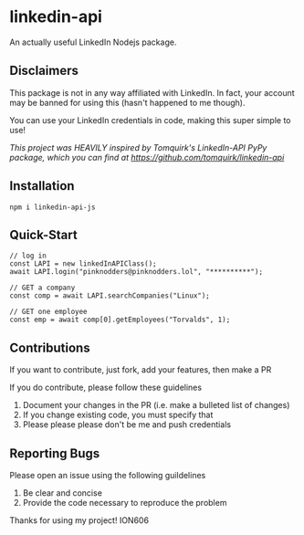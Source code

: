 # linkedin-api
An actually useful LinkedIn Nodejs package.

## Disclaimers
This package is not in any way affiliated with LinkedIn. In fact, your account may be banned for using this (hasn't happened to me though).

You can use your LinkedIn credentials in code, making this super simple to use!

*This project was HEAVILY inspired by Tomquirk's LinkedIn-API PyPy package, which you can find at https://github.com/tomquirk/linkedin-api*

## Installation
`npm i linkedin-api-js`


## Quick-Start
```JS
// log in
const LAPI = new linkedInAPIClass();
await LAPI.login("pinknodders@pinknodders.lol", "**********");

// GET a company
const comp = await LAPI.searchCompanies("Linux");

// GET one employee
const emp = await comp[0].getEmployees("Torvalds", 1);
```

## Contributions
If you want to contribute, just fork, add your features, then make a PR

If you do contribute, please follow these guidelines
1. Document your changes in the PR (i.e. make a bulleted list of changes)
2. If you change existing code, you must specify that
3. Please please please don't be me and push credentials

## Reporting Bugs
Please open an issue using the following guildelines
1. Be clear and concise
2. Provide the code necessary to reproduce the problem

Thanks for using my project!
ION606